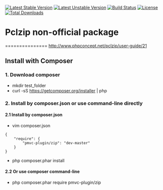 [![Latest Stable Version](https://poser.pugx.org/pmvc-plugin/zip/v/stable)](https://packagist.org/packages/pmvc-plugin/zip) 
[![Latest Unstable Version](https://poser.pugx.org/pmvc-plugin/zip/v/unstable)](https://packagist.org/packages/pmvc-plugin/zip) 
[![Build Status](https://travis-ci.org/pmvc-plugin/zip.svg?branch=master)](https://travis-ci.org/pmvc-plugin/zip)
[![License](https://poser.pugx.org/pmvc-plugin/zip/license)](https://packagist.org/packages/pmvc-plugin/zip)
[![Total Downloads](https://poser.pugx.org/pmvc-plugin/zip/downloads)](https://packagist.org/packages/pmvc-plugin/zip) 

# Pclzip non-official package 
===============
http://www.phpconcept.net/pclzip/user-guide/21

## Install with Composer
### 1. Download composer
   * mkdir test_folder
   * curl -sS https://getcomposer.org/installer | php

### 2. Install by composer.json or use command-line directly
#### 2.1 Install by composer.json
   * vim composer.json
```
{
    "require": {
        "pmvc-plugin/zip": "dev-master"
    }
}
```
   * php composer.phar install

#### 2.2 Or use composer command-line
   * php composer.phar require pmvc-plugin/zip

